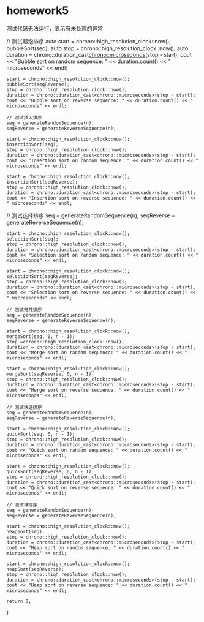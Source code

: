 # homework5

测试代码无法运行，显示有未处理的异常

// 测试起泡排序
    auto start = chrono::high_resolution_clock::now();
    bubbleSort(seq);
    auto stop = chrono::high_resolution_clock::now();
    auto duration = chrono::duration_cast<chrono::microseconds>(stop - start);
    cout << "Bubble sort on random sequence: " << duration.count() << " microseconds" << endl;

    start = chrono::high_resolution_clock::now();
    bubbleSort(seqReverse);
    stop = chrono::high_resolution_clock::now();
    duration = chrono::duration_cast<chrono::microseconds>(stop - start);
    cout << "Bubble sort on reverse sequence: " << duration.count() << " microseconds" << endl;

    // 测试插入排序
    seq = generateRandomSequence(n);
    seqReverse = generateReverseSequence(n);

    start = chrono::high_resolution_clock::now();
    insertionSort(seq);
    stop = chrono::high_resolution_clock::now();
    duration = chrono::duration_cast<chrono::microseconds>(stop - start);
    cout << "Insertion sort on random sequence: " << duration.count() << " microseconds" << endl;

    start = chrono::high_resolution_clock::now();
    insertionSort(seqReverse);
    stop = chrono::high_resolution_clock::now();
    duration = chrono::duration_cast<chrono::microseconds>(stop - start);
    cout << "Insertion sort on reverse sequence: " << duration.count() << " microseconds" << endl;

   // 测试选择排序
    seq = generateRandomSequence(n);
    seqReverse = generateReverseSequence(n);

    start = chrono::high_resolution_clock::now();
    selectionSort(seq);
    stop = chrono::high_resolution_clock::now();
    duration = chrono::duration_cast<chrono::microseconds>(stop - start);
    cout << "Selection sort on random sequence: " << duration.count() << " microseconds" << endl;

    start = chrono::high_resolution_clock::now();
    selectionSort(seqReverse);
    stop = chrono::high_resolution_clock::now();
    duration = chrono::duration_cast<chrono::microseconds>(stop - start);
    cout << "Selection sort on reverse sequence: " << duration.count() << " microseconds" << endl;

    // 测试归并排序
    seq = generateRandomSequence(n);
    seqReverse = generateReverseSequence(n);

    start = chrono::high_resolution_clock::now();
    mergeSort(seq, 0, n - 1);
    stop =chrono::high_resolution_clock::now();
    duration = chrono::duration_cast<chrono::microseconds>(stop - start);
    cout << "Merge sort on random sequence: " << duration.count() << " microseconds" << endl;

    start = chrono::high_resolution_clock::now();
    mergeSort(seqReverse, 0, n - 1);
    stop = chrono::high_resolution_clock::now();
    duration = chrono::duration_cast<chrono::microseconds>(stop - start);
    cout << "Merge sort on reverse sequence: " << duration.count() << " microseconds" << endl;

    // 测试快速排序
    seq = generateRandomSequence(n);
    seqReverse = generateReverseSequence(n);

    start = chrono::high_resolution_clock::now();
    quickSort(seq, 0, n - 1);
    stop = chrono::high_resolution_clock::now();
    duration = chrono::duration_cast<chrono::microseconds>(stop - start);
    cout << "Quick sort on random sequence: " << duration.count() << " microseconds" << endl;

    start = chrono::high_resolution_clock::now();
    quickSort(seqReverse, 0, n - 1);
    stop = chrono::high_resolution_clock::now();
    duration = chrono::duration_cast<chrono::microseconds>(stop - start);
    cout << "Quick sort on reverse sequence: " << duration.count() << " microseconds" << endl;

    // 测试堆排序
    seq = generateRandomSequence(n);
    seqReverse = generateReverseSequence(n);

    start = chrono::high_resolution_clock::now();
    heapSort(seq);
    stop = chrono::high_resolution_clock::now();
    duration = chrono::duration_cast<chrono::microseconds>(stop - start);
    cout << "Heap sort on random sequence: " << duration.count() << " microseconds" << endl;

    start = chrono::high_resolution_clock::now();
    heapSort(seqReverse);
    stop = chrono::high_resolution_clock::now();
    duration = chrono::duration_cast<chrono::microseconds>(stop - start);
    cout << "Heap sort on reverse sequence: " << duration.count() << " microseconds" << endl;

    return 0;
}
